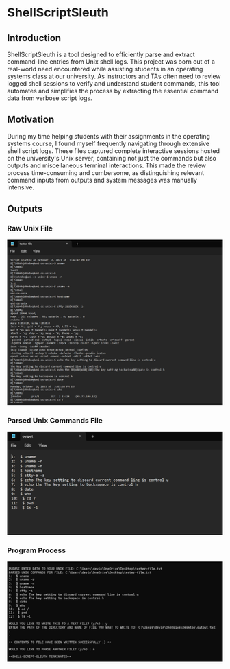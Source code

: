 # ShellScriptSleuth

## Introduction
ShellScriptSleuth is a tool designed to efficiently parse and extract command-line entries from Unix shell logs. This project was born out of a real-world need encountered while assisting students in an operating systems class at our university. As instructors and TAs often need to review logged shell sessions to verify and understand student commands, this tool automates and simplifies the process by extracting the essential command data from verbose script logs.

## Motivation
During my time helping students with their assignments in the operating systems course, I found myself frequently navigating through extensive shell script logs. These files captured complete interactive sessions hosted on the university's Unix server, containing not just the commands but also outputs and miscellaneous terminal interactions. This made the review process time-consuming and cumbersome, as distinguishing relevant command inputs from outputs and system messages was manually intensive.

## Outputs

### Raw Unix File
![Example Image](raw-file-output.png)

### Parsed Unix Commands File
![Example Image](file-writer-output.png)

### Program Process
![Example Image](shell-script-program-output.png)

